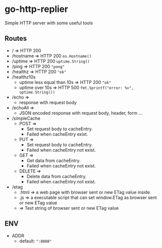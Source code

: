 # go-http-replier
Simple HTTP server with some useful tools

## Routes

* / => HTTP 200
* /hostname => HTTP 200 `os.Hostname()`
* /uptime => HTTP 200 `uptime.String()`
* /ping => HTTP 200 `"pong"`
* /healthz => HTTP 200 `"ok"`
* /healthz10s
    * uptime less equal than 10s => HTTP 200 `"ok"`
    * uptime over 10s => HTTP 500 `fmt.Sprintf("error: %v", uptime.String())`
* /echo =>
    * response with request body
* /echoAll =>
    * JSON encoded response with request body, header, form ...
* /simpleCache
    * POST =>
        * Set request body to cacheEntry.
        * Failed when cacheEntry exist.
    * PUT =>
        * Set request body to cacheEntry.
        * Failed when cacheEntry not exist.
    * GET =>
        * Get data from cacheEntry.
        * Failed when cacheEntry not exist.
    * DELETE =>
        * Delete data from cacheEntry.
        * Failed when cacheEntry not exist.
* /etag
    * .html => a web page with browser sent or new ETag value inside
    * .js => a executable script that can set window.ETag as browser sent or new ETag value
    * => Text string of browser sent or new ETag value

## ENV

* ADDR
    * default: `":8080"`
